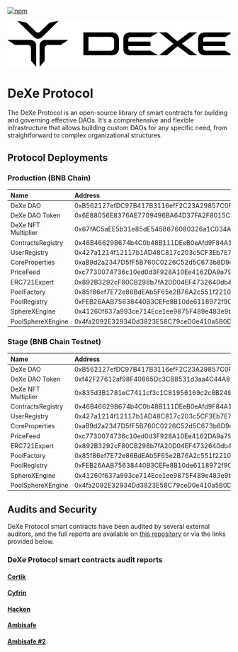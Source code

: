 [![npm](https://img.shields.io/npm/v/@dexe-network/dexe-protocol.svg)](https://www.npmjs.com/package/@dexe-network/dexe-protocol)

<div align="center">
<picture>
  <source media="(prefers-color-scheme: dark)" srcset="/.github/dexe_github_b.svg">
  <source media="(prefers-color-scheme: light)" srcset="/.github/dexe_github_w.svg">
  <img alt="DeXe Protocol" src="/.github/dexe_github_w.svg">
</picture>
</div>

# DeXe Protocol

The DeXe Protocol is an open-source library of smart contracts for building and governing effective DAOs. It’s a comprehensive and flexible infrastructure that allows building custom DAOs for any specific need, from straightforward to complex organizational structures.

## Protocol Deployments

### Production (BNB Chain)

| Name                | Address                                    |
| :------------------ | :----------------------------------------- |
| DeXe DAO            | 0xB562127efDC97B417B3116efF2C23A29857C0F0B |
| DeXe DAO Token      | 0x6E88056E8376AE7709496BA64D37FA2F8015CE3E |
| DeXe NFT Multiplier | 0x67fAC5aEE5b31e85dE5458676080326a1C034A85 |
| ContractsRegistry   | 0x46B46629B674b4C0b48B111DEeB0eAfd9F84A1c0 |
| UserRegistry        | 0x427a1214f12117b1AD48C817c203c5CF3Eb7E7C4 |
| CoreProperties      | 0xaB9d2a2347D5fF5B760C0226C52d5C673b8D9e44 |
| PriceFeed           | 0xc7730074736c10ed0d3F928A10Ee4162DA9a7983 |
| ERC721Expert        | 0x892B3292cF80CB298b7fA20D04EF4732640db404 |
| PoolFactory         | 0x85f86ef7E72e86BdEAb5F65e2B76A2c551f22109 |
| PoolRegistry        | 0xFEB26AAB75638440B3CEFe8B10de6118972f9C6B |
| SphereXEngine       | 0x41260f637a993ce714Ece1ee9875F489e483e9b3 |
| PoolSphereXEngine   | 0x4fa2092E32934Dd3823E58C79ceD0e410a5B0D4b |

### Stage (BNB Chain Testnet)

| Name                | Address                                    |
| :------------------ | :----------------------------------------- |
| DeXe DAO            | 0xB562127efDC97B417B3116efF2C23A29857C0F0B |
| DeXe DAO Token      | 0xf42F27612af98F40865Dc3CB8531d3aa4C44A8E5 |
| DeXe NFT Multiplier | 0x835d3B1781eC7411cf3c1C81956169c2c8B2497C |
| ContractsRegistry   | 0x46B46629B674b4C0b48B111DEeB0eAfd9F84A1c0 |
| UserRegistry        | 0x427a1214f12117b1AD48C817c203c5CF3Eb7E7C4 |
| CoreProperties      | 0xaB9d2a2347D5fF5B760C0226C52d5C673b8D9e44 |
| PriceFeed           | 0xc7730074736c10ed0d3F928A10Ee4162DA9a7983 |
| ERC721Expert        | 0x892B3292cF80CB298b7fA20D04EF4732640db404 |
| PoolFactory         | 0x85f86ef7E72e86BdEAb5F65e2B76A2c551f22109 |
| PoolRegistry        | 0xFEB26AAB75638440B3CEFe8B10de6118972f9C6B |
| SphereXEngine       | 0x41260f637a993ce714Ece1ee9875F489e483e9b3 |
| PoolSphereXEngine   | 0x4fa2092E32934Dd3823E58C79ceD0e410a5B0D4b |

## Audits and Security

DeXe Protocol smart contracts have been audited by several external auditors, and the full reports are available on [this repository](https://github.com/dexe-network/DeXe-Protocol/tree/master/audits) or via the links provided below.

### DeXe Protocol smart contracts audit reports

#### [Certik](https://github.com/dexe-network/DeXe-Protocol/blob/master/audits/certik-2023-05-04.pdf)
#### [Cyfrin](https://github.com/dexe-network/DeXe-Protocol/blob/master/audits/cyfrin-2023-11-10.pdf)
#### [Hacken](https://github.com/dexe-network/DeXe-Protocol/blob/master/audits/hacken-2023-05-22.pdf)
#### [Ambisafe](https://github.com/dexe-network/DeXe-Protocol/blob/master/audits/ambisafe-2023-07-18.pdf)
#### [Ambisafe #2](https://github.com/dexe-network/DeXe-Protocol/blob/master/audits/ambisafe-2023-11-10.pdf)
